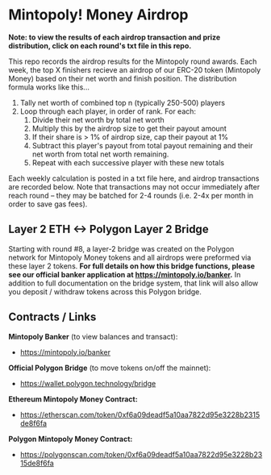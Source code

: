 # Mintopoly! Money Airdrop

**Note: to view the results of each airdrop transaction and prize distribution, click on each round's txt file in this repo.**

This repo records the airdrop results for the Mintopoly round awards. Each week, the top X finishers recieve an airdrop of our ERC-20 token (Mintopoly Money) based on their net worth and finish position. The distribution formula works like this...

1. Tally net worth of combined top n (typically 250-500) players
2. Loop through each player, in order of rank. For each:
	1. Divide their net worth by total net worth
	2. Multiply this by the airdrop size to get their payout amount
	3. If their share is > 1% of airdrop size, cap their payout at 1%
	4. Subtract this player's payout from total payout remaining and their net worth from total net worth remaining.
	5. Repeat with each successive player with these new totals 


Each weekly calculation is posted in a txt file here, and airdrop transactions are recorded below. Note that transactions may not occur immediately after reach round – they may be batched for 2-4 rounds (i.e. 2-4x per month in order to save gas fees).


## Layer 2 ETH <-> Polygon Layer 2 Bridge

Starting with round #8, a layer-2 bridge was created on the Polygon network for Mintopoly Money tokens and all airdrops were preformed via these layer 2 tokens. **For full details on how this bridge functions, please see our official banker application at https://mintopoly.io/banker.** In addition to full documentation on the bridge system, that link will also allow you deposit / withdraw tokens across this Polygon bridge.

## Contracts / Links

**Mintopoly Banker** (to view balances and transact):
* https://mintopoly.io/banker

**Official Polygon Bridge** (to move tokens on/off the mainnet):
* https://wallet.polygon.technology/bridge

**Ethereum Mintopoly Money Contract:** 
* https://etherscan.com/token/0xf6a09deadf5a10aa7822d95e3228b2315de8f6fa

**Polygon Mintopoly Money Contract:** 
* https://polygonscan.com/token/0xf6a09deadf5a10aa7822d95e3228b2315de8f6fa


